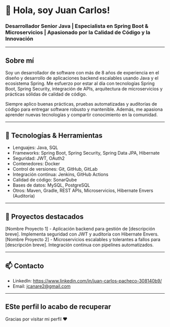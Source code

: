 # 👋 Hola, soy Juan Carlos!

### Desarrollador Senior Java | Especialista en Spring Boot & Microservicios | Apasionado por la Calidad de Código y la Innovación

---

## Sobre mí

Soy un desarrollador de software con más de 8 años de experiencia en el diseño y desarrollo de aplicaciones backend escalables usando Java y el ecosistema Spring. Me esfuerzo por estar al día con tecnologías Spring Boot, Spring Security, integración de APIs, arquitectura de microservicios y prácticas sólidas de calidad de código.

Siempre aplico buenas prácticas, pruebas automatizadas y auditorías de código para entregar software robusto y mantenible. Además, me apasiona aprender nuevas tecnologías y compartir conocimiento en la comunidad.

---

## 🔧 Tecnologías & Herramientas

- Lenguajes: Java, SQL
- Frameworks: Spring Boot, Spring Security, Spring Data JPA, Hibernate
- Seguridad: JWT, OAuth2
- Contenedores: Docker
- Control de versiones: Git, GitHub, GitLab
- Integración continua: Jenkins, GitHub Actions
- Calidad de código: SonarQube
- Bases de datos: MySQL, PostgreSQL
- Otros: Maven, Gradle, REST APIs, Microservicios, Hibernate Envers (Auditoría)

---

## 🚀 Proyectos destacados

[Nombre Proyecto 1] - Aplicación backend para gestión de [descripción breve]. Implementa seguridad con JWT y auditoría con Hibernate Envers.  
[Nombre Proyecto 2] - Microservicios escalables y tolerantes a fallos para [descripción breve]. Integración continua con pipelines automatizados.

---

## 📫 Contacto

- LinkedIn: https://www.linkedin.com/in/juan-carlos-pacheco-308140b9/
- Email: jcanare2@gmail.com

---
## ESte perfil lo acabo de recuperar 
Gracias por visitar mi perfil ❤️  
